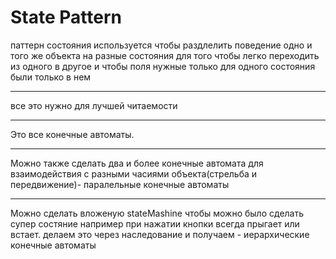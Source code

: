 # State Pattern
паттерн состояния используется чтобы раздлелить поведение одно и того же объекта на разные состояния для того чтобы легко переходить из одного в другое и чтобы поля нужные только для одного состояния были только в нем
***
все это нужно для лучшей читаемости
***
Это все конечные автоматы. 
***
Можно также сделать два и более конечные автомата для взаимодействия с разными часиями объекта(стрельба и передвижение)- паралельные конечные автоматы
***
Можно сделать вложеную stateMashine чтобы можно было сделать супер состяние например при нажатии кнопки всегда прыгает или встает. делаем это через наследование и получаем - иерархические конечные автоматы
